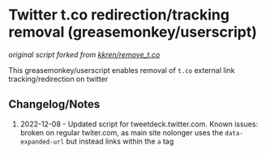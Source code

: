 # Twitter t.co redirection/tracking removal (greasemonkey/userscript) 

*original script forked from [kkren/remove_t.co](https://github.com/kkren/remove_t.co)*

This greasemonkey/userscript enables removal of ``t.co`` external link tracking/redirection on twitter

## Changelog/Notes
   1. 2022-12-08 - 
      Updated script for tweetdeck.twitter.com. Known issues: broken on regular twiter.com, as main site nolonger uses the ``data-expanded-url`` but instead links within the ``a`` tag
